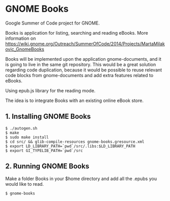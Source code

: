 # GNOME Books

Google Summer of Code project for GNOME.

Books is application for listing, searching and reading eBooks.
More information on https://wiki.gnome.org/Outreach/SummerOfCode/2014/Projects/MartaMilakovic_GnomeBooks

Books will be implemented upon the application gnome-documents, and it is going to live in the same git repository. This would be a great solution regarding code duplication, because it would be possible to reuse relevant code blocks from gnome-documents and add extra features related to eBooks.

Using epub.js library for the reading mode.

The idea is to integrate Books with an existing online eBook store.

## 1. Installing GNOME Books

    $ ./autogen.sh
    $ make
    $ sudo make install
    $ cd src/ && glib-compile-resources gnome-books.gresource.xml
    $ export LD_LIBRARY_PATH=`pwd`/src/.libs:$LD_LIBRARY_PATH
    $ export GI_TYPELIB_PATH=`pwd`/src

## 2. Running GNOME Books

Make a folder Books in your $home directory and add all the .epubs you would like to read.

    $ gnome-books
